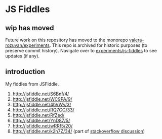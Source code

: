 # JS Fiddles

## wip has moved

Future work on this repository has moved to the monorepo [valera-rozuvan/experiments](https://github.com/valera-rozuvan/experiments). This repo is archived for historic purposes (to preserve commit history). Navigate over to [experiments/js-fiddles](https://github.com/valera-rozuvan/experiments/tree/main/js-fiddles) to see updates (if any).

## introduction

My fiddles from JSFiddle.

1. http://jsfiddle.net/S6Bnf/4/
2. http://jsfiddle.net/WC9PA/9/
3. http://jsfiddle.net/4hVWv/3/
4. http://jsfiddle.net/RQ7CG/33/
5. http://jsfiddle.net/RfZed/
6. http://jsfiddle.net/YnD87/5/
7. http://jsfiddle.net/wRRf5/20/
8. http://jsfiddle.net/k2h7Z/34/ (part of [stackoverflow discussion](https://stackoverflow.com/questions/22800157/firefox-javascript-concurrency))
